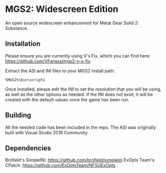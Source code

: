 # MGS2: Widescreen Edition
 An open source widescreen enhancement for Metal Gear Solid 2: Substance.

## Installation
Please ensure you are currently using V's Fix, which you can find here: https://github.com/VFansss/mgs2-v-s-fix

Extract the ASI and INI files to your MGS2 install path.

```%MGS2%\bin\scripts```

Once installed, please edit the INI to set the resolution that you will be using, as well as the other options as needed. If the INI does not exist, it will be created with the default values once the game has been run.

## Building
All the needed code has been included in the repo. The ASI was originally built with Visual Studio 2019 Community.

## Dependencies
Brofield's SimpleINI: https://github.com/brofield/simpleini
ExOpts Team's CPatch: https://github.com/ExOptsTeam/NFSUExOpts
